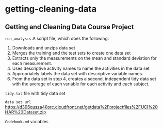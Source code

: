 # getting-cleaning-data
Getting and Cleaning Data Course Project
-----------------------------------

`run_analysis.R` script file, which does the following:
1. Downloads and unzips data set
2. Merges the training and the test sets to create one data set
3. Extracts only the measurements on the mean and standard deviation for each measurement.
4. Uses descriptive activity names to name the activities in the data set
5. Appropriately labels the data set with descriptive variable names.
6. From the data set in step 4, creates a second, independent tidy data set with the average of each variable for each activity and each subject.

`tidy.txt` file with tidy data set

`data set url` <https://d396qusza40orc.cloudfront.net/getdata%2Fprojectfiles%2FUCI%20HAR%20Dataset.zip>

`Codebook.md` variables

